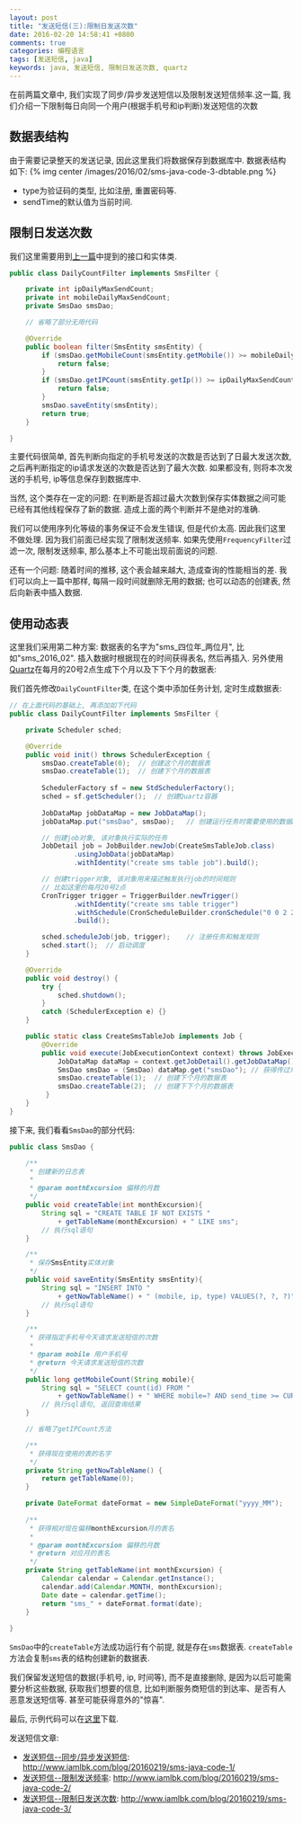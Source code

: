 ```yaml
---
layout: post
title: "发送短信(三):限制日发送次数"
date: 2016-02-20 14:58:41 +0800
comments: true
categories: 编程语言
tags: [发送短信, java]
keywords: java, 发送短信, 限制日发送次数, quartz
---
```


在前两篇文章中, 我们实现了同步/异步发送短信以及限制发送短信频率.这一篇, 我们介绍一下限制每日向同一个用户(根据手机号和ip判断)发送短信的次数

## 数据表结构
由于需要记录整天的发送记录, 因此这里我们将数据保存到数据库中. 数据表结构如下:
{% img center /images/2016/02/sms-java-code-3-dbtable.png %}

<!--more-->

- type为验证码的类型, 比如注册, 重置密码等. 
- sendTime的默认值为当前时间.

## 限制日发送次数
我们这里需要用到[上一篇][two]中提到的接口和实体类.

``` java DailyCountFilter.java
public class DailyCountFilter implements SmsFilter {

    private int ipDailyMaxSendCount;
    private int mobileDailyMaxSendCount;
    private SmsDao smsDao;

    // 省略了部分无用代码

    @Override
    public boolean filter(SmsEntity smsEntity) {
        if (smsDao.getMobileCount(smsEntity.getMobile()) >= mobileDailyMaxSendCount) {
            return false;
        }
        if (smsDao.getIPCount(smsEntity.getIp()) >= ipDailyMaxSendCount) {
            return false;
        }
        smsDao.saveEntity(smsEntity);
        return true;
    }

}
```

主要代码很简单, 首先判断向指定的手机号发送的次数是否达到了日最大发送次数, 之后再判断指定的ip请求发送的次数是否达到了最大次数. 如果都没有, 则将本次发送的手机号, ip等信息保存到数据库中.

当然, 这个类存在一定的问题: 在判断是否超过最大次数到保存实体数据之间可能已经有其他线程保存了新的数据. 造成上面的两个判断并不是绝对的准确. 

我们可以使用序列化等级的事务保证不会发生错误, 但是代价太高. 因此我们这里不做处理. 因为我们前面已经实现了限制发送频率. 如果先使用`FrequencyFilter`过滤一次, 限制发送频率, 那么基本上不可能出现前面说的问题.

还有一个问题: 随着时间的推移, 这个表会越来越大, 造成查询的性能相当的差. 我们可以向上一篇中那样, 每隔一段时间就删除无用的数据; 也可以动态的创建表, 然后向新表中插入数据. 

## 使用动态表
这里我们采用第二种方案: 数据表的名字为"sms\_四位年\_两位月", 比如"sms\_2016\_02". 插入数据时根据现在的时间获得表名, 然后再插入. 另外使用[Quartz][]在每月的20号2点生成下个月以及下下个月的数据表:

我们首先修改`DailyCountFilter`类, 在这个类中添加任务计划, 定时生成数据表:

``` java DailyCountFilter.java
// 在上面代码的基础上, 再添加如下代码
public class DailyCountFilter implements SmsFilter {

    private Scheduler sched;

    @Override
    public void init() throws SchedulerException {
        smsDao.createTable(0);  // 创建这个月的数据表
        smsDao.createTable(1);  // 创建下个月的数据表
        
        SchedulerFactory sf = new StdSchedulerFactory();
        sched = sf.getScheduler();  // 创建Quartz容器
        
        JobDataMap jobDataMap = new JobDataMap();
        jobDataMap.put("smsDao", smsDao);   // 创建运行任务时需要使用的数据map 

        // 创建job对象, 该对象执行实际的任务
        JobDetail job = JobBuilder.newJob(CreateSmsTableJob.class)
                .usingJobData(jobDataMap)
                .withIdentity("create sms table job").build(); 

        // 创建trigger对象, 该对象用来描述触发执行job的时间规则
        // 比如这里的每月20号2点
        CronTrigger trigger = TriggerBuilder.newTrigger()
                .withIdentity("create sms table trigger")
                .withSchedule(CronScheduleBuilder.cronSchedule("0 0 2 20 * ?"))// 每月的20号2点
                .build(); 

        sched.scheduleJob(job, trigger);    // 注册任务和触发规则
        sched.start();  // 启动调度
    }

    @Override
    public void destroy() {
        try {
            sched.shutdown();
        }
        catch (SchedulerException e) {}
    }

    public static class CreateSmsTableJob implements Job {
        @Override
        public void execute(JobExecutionContext context) throws JobExecutionException {
            JobDataMap dataMap = context.getJobDetail().getJobDataMap();
            SmsDao smsDao = (SmsDao) dataMap.get("smsDao"); // 获得传过来的smsDao对象
            smsDao.createTable(1);  // 创建下个月的数据表
            smsDao.createTable(2);  // 创建下下个月的数据表
         }
    }
}
```

接下来, 我们看看`SmsDao`的部分代码:

``` java SmsDao.java
public class SmsDao {

    /**
     * 创建新的日志表
     *
     * @param monthExcursion 偏移的月数
     */
    public void createTable(int monthExcursion){
        String sql = "CREATE TABLE IF NOT EXISTS " 
            + getTableName(monthExcursion) + " LIKE sms";
        // 执行sql语句
    }

    /**
     * 保存SmsEntity实体对象
     */
    public void saveEntity(SmsEntity smsEntity){
        String sql = "INSERT INTO " 
            + getNowTableName() + " (mobile, ip, type) VALUES(?, ?, ?)";
        // 执行sql语句
    }

    /**
     * 获得指定手机号今天请求发送短信的次数
     *
     * @param mobile 用户手机号
     * @return 今天请求发送短信的次数
     */
    public long getMobileCount(String mobile){
        String sql = "SELECT count(id) FROM "
            + getNowTableName() + " WHERE mobile=? AND send_time >= CURDATE()";
        // 执行sql语句, 返回查询结果
    }

    // 省略了getIPCount方法

    /**
     * 获得现在使用的表的名字
     */
    private String getNowTableName() {
        return getTableName(0);
    }

    private DateFormat dateFormat = new SimpleDateFormat("yyyy_MM");
    
    /**
     * 获得相对现在偏移monthExcursion月的表名
     *
     * @param monthExcursion 偏移的月数
     * @return 对应月的表名
     */
    private String getTableName(int monthExcursion) {
        Calendar calendar = Calendar.getInstance();
        calendar.add(Calendar.MONTH, monthExcursion);
        Date date = calendar.getTime();
        return "sms_" + dateFormat.format(date);
    }
    
}
```

`SmsDao`中的`createTable`方法成功运行有个前提, 就是存在`sms`数据表. `createTable`方法会复制`sms`表的结构创建新的数据表.

我们保留发送短信的数据(手机号, ip, 时间等), 而不是直接删除, 是因为以后可能需要分析这些数据, 获取我们想要的信息, 比如判断服务商短信的到达率、是否有人恶意发送短信等. 甚至可能获得意外的"惊喜". 

最后, 示例代码可以在[这里][download code]下载.

发送短信文章:

- [发送短信--同步/异步发送短信][one]: http://www.iamlbk.com/blog/20160219/sms-java-code-1/
- [发送短信--限制发送频率][two]:  http://www.iamlbk.com/blog/20160219/sms-java-code-2/
- [发送短信--限制日发送次数][three]: http://www.iamlbk.com/blog/20160219/sms-java-code-3/

[one]: /blog/20160219/sms-java-code-1/ "发送短信--同步/异步发送短信"
[two]: /blog/20160219/sms-java-code-2/ "发送短信--限制发送频率"
[three]: /blog/20160219/sms-java-code-3/ "发送短信--限制日发送次数"
[Quartz]: http://www.quartz-scheduler.org/ "Quartz官网"
[download code]: /downloads/code/2016/02/sms3.zip "下载源码"
